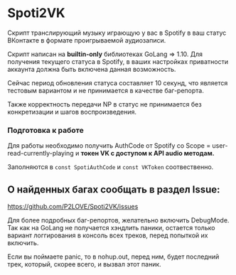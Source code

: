 # Spoti2VK

Скрипт транслирующий музыку играющую у вас в Spotify в ваш статус ВКонтакте в формате проигрываемой аудиозаписи.

Скрипт написан на **builtin-only** библиотеках GoLang => 1.10.
Для получения текущего статуса в Spotify, в ваших настройках приватности аккаунта должна быть включена данная возможность.

Сейчас период обновления статуса составляет 10 секунд, что является тестовым вариантом и не принимается в качестве баг-репорта.

Также корректность передачи NP в статус не принимается без конкретизации и шагов воспроизведения.

### Подготовка к работе

Для работы необходимо получить AuthCode от Spotify со Scope = user-read-currently-playing и **токен VK с доступом к API audio методам.**

Заполняются в `const SpotiAuthCode` и `const VKToken` соотвественно.



## О найденных багах сообщать в раздел Issue:
https://github.com/P2LOVE/Spoti2VK/issues

Для более подробных баг-репортов, желательно включить DebugMode. Так как на GoLang не получается хэндлить паники, остается только вариант логгирования в консоль всех треков, перед попыткой их включить.

Если вы поймаете panic, то в nohup.out, перед ним, будет последний трек, который, скорее всего, и вызвал этот паник.
